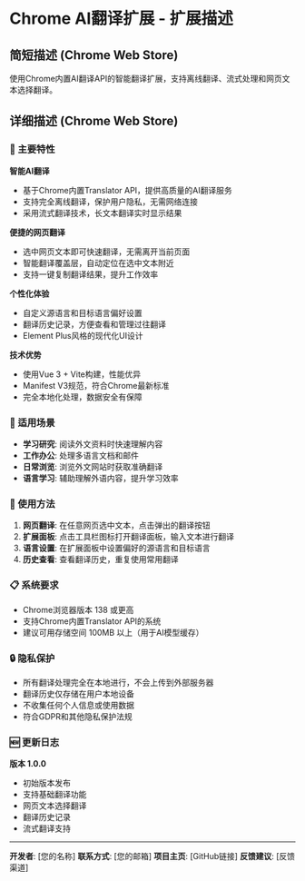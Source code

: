 # Chrome AI翻译扩展 - 扩展描述

## 简短描述 (Chrome Web Store)

使用Chrome内置AI翻译API的智能翻译扩展，支持离线翻译、流式处理和网页文本选择翻译。

## 详细描述 (Chrome Web Store)

### 🚀 主要特性

**智能AI翻译**
- 基于Chrome内置Translator API，提供高质量的AI翻译服务
- 支持完全离线翻译，保护用户隐私，无需网络连接
- 采用流式翻译技术，长文本翻译实时显示结果

**便捷的网页翻译**
- 选中网页文本即可快速翻译，无需离开当前页面
- 智能翻译覆盖层，自动定位在选中文本附近
- 支持一键复制翻译结果，提升工作效率

**个性化体验**
- 自定义源语言和目标语言偏好设置
- 翻译历史记录，方便查看和管理过往翻译
- Element Plus风格的现代化UI设计

**技术优势**
- 使用Vue 3 + Vite构建，性能优异
- Manifest V3规范，符合Chrome最新标准
- 完全本地化处理，数据安全有保障

### 🎯 适用场景

- **学习研究**: 阅读外文资料时快速理解内容
- **工作办公**: 处理多语言文档和邮件
- **日常浏览**: 浏览外文网站时获取准确翻译
- **语言学习**: 辅助理解外语内容，提升学习效率

### 🔧 使用方法

1. **网页翻译**: 在任意网页选中文本，点击弹出的翻译按钮
2. **扩展面板**: 点击工具栏图标打开翻译面板，输入文本进行翻译
3. **语言设置**: 在扩展面板中设置偏好的源语言和目标语言
4. **历史查看**: 查看翻译历史，重复使用常用翻译

### 📋 系统要求

- Chrome浏览器版本 138 或更高
- 支持Chrome内置Translator API的系统
- 建议可用存储空间 100MB 以上（用于AI模型缓存）

### 🔒 隐私保护

- 所有翻译处理完全在本地进行，不会上传到外部服务器
- 翻译历史仅存储在用户本地设备
- 不收集任何个人信息或使用数据
- 符合GDPR和其他隐私保护法规

### 🆕 更新日志

**版本 1.0.0**
- 初始版本发布
- 支持基础翻译功能
- 网页文本选择翻译
- 翻译历史记录
- 流式翻译支持

---

**开发者**: [您的名称]
**联系方式**: [您的邮箱]
**项目主页**: [GitHub链接]
**反馈建议**: [反馈渠道]